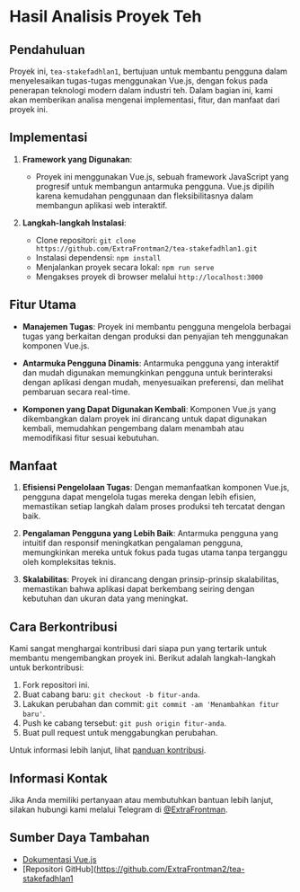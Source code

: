 # Hasil Analisis Proyek Teh

## Pendahuluan

Proyek ini, `tea-stakefadhlan1`, bertujuan untuk membantu pengguna dalam menyelesaikan tugas-tugas menggunakan Vue.js, dengan fokus pada penerapan teknologi modern dalam industri teh. Dalam bagian ini, kami akan memberikan analisa mengenai implementasi, fitur, dan manfaat dari proyek ini.

## Implementasi

1. **Framework yang Digunakan**:
   - Proyek ini menggunakan Vue.js, sebuah framework JavaScript yang progresif untuk membangun antarmuka pengguna. Vue.js dipilih karena kemudahan penggunaan dan fleksibilitasnya dalam membangun aplikasi web interaktif.

2. **Langkah-langkah Instalasi**:
   - Clone repositori: `git clone https://github.com/ExtraFrontman2/tea-stakefadhlan1.git`
   - Instalasi dependensi: `npm install`
   - Menjalankan proyek secara lokal: `npm run serve`
   - Mengakses proyek di browser melalui `http://localhost:3000`

## Fitur Utama

- **Manajemen Tugas**:
  Proyek ini membantu pengguna mengelola berbagai tugas yang berkaitan dengan produksi dan penyajian teh menggunakan komponen Vue.js.

- **Antarmuka Pengguna Dinamis**:
  Antarmuka pengguna yang interaktif dan mudah digunakan memungkinkan pengguna untuk berinteraksi dengan aplikasi dengan mudah, menyesuaikan preferensi, dan melihat pembaruan secara real-time.

- **Komponen yang Dapat Digunakan Kembali**:
  Komponen Vue.js yang dikembangkan dalam proyek ini dirancang untuk dapat digunakan kembali, memudahkan pengembang dalam menambah atau memodifikasi fitur sesuai kebutuhan.

## Manfaat

1. **Efisiensi Pengelolaan Tugas**:
   Dengan memanfaatkan komponen Vue.js, pengguna dapat mengelola tugas mereka dengan lebih efisien, memastikan setiap langkah dalam proses produksi teh tercatat dengan baik.

2. **Pengalaman Pengguna yang Lebih Baik**:
   Antarmuka pengguna yang intuitif dan responsif meningkatkan pengalaman pengguna, memungkinkan mereka untuk fokus pada tugas utama tanpa terganggu oleh kompleksitas teknis.

3. **Skalabilitas**:
   Proyek ini dirancang dengan prinsip-prinsip skalabilitas, memastikan bahwa aplikasi dapat berkembang seiring dengan kebutuhan dan ukuran data yang meningkat.

## Cara Berkontribusi

Kami sangat menghargai kontribusi dari siapa pun yang tertarik untuk membantu mengembangkan proyek ini. Berikut adalah langkah-langkah untuk berkontribusi:

1. Fork repositori ini.
2. Buat cabang baru: `git checkout -b fitur-anda`.
3. Lakukan perubahan dan commit: `git commit -am 'Menambahkan fitur baru'`.
4. Push ke cabang tersebut: `git push origin fitur-anda`.
5. Buat pull request untuk menggabungkan perubahan.

Untuk informasi lebih lanjut, lihat [panduan kontribusi](https://github.com/ExtraFrontman2/tea-stakefadhlan1).

## Informasi Kontak

Jika Anda memiliki pertanyaan atau membutuhkan bantuan lebih lanjut, silakan hubungi kami melalui Telegram di [@ExtraFrontman](https://t.me/ExtraFrontman).

## Sumber Daya Tambahan

- [Dokumentasi Vue.js](https://vuejs.org)
- [Repositori GitHub](https://github.com/ExtraFrontman2/tea-stakefadhlan1
